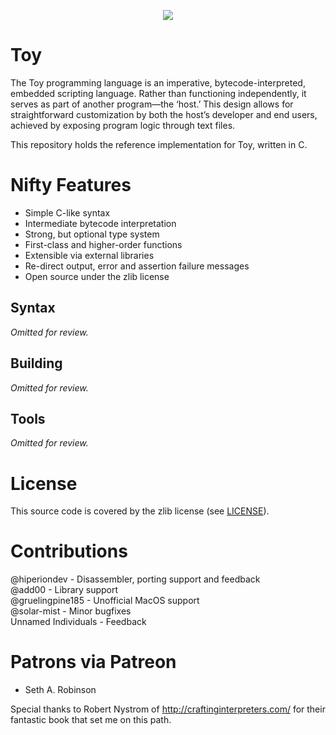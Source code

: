 <p align="center">
  <image src="toylogo.png" />
</p>

# Toy

The Toy programming language is an imperative, bytecode-interpreted, embedded scripting language. Rather than functioning independently, it serves as part of another program—the ‘host.’ This design allows for straightforward customization by both the host’s developer and end users, achieved by exposing program logic through text files.

This repository holds the reference implementation for Toy, written in C.

# Nifty Features

* Simple C-like syntax
* Intermediate bytecode interpretation
* Strong, but optional type system
* First-class and higher-order functions
* Extensible via external libraries
* Re-direct output, error and assertion failure messages
* Open source under the zlib license

## Syntax

*Omitted for review.*

## Building

*Omitted for review.*

## Tools

*Omitted for review.*

# License

This source code is covered by the zlib license (see [LICENSE](LICENSE)).

# Contributions

@hiperiondev - Disassembler, porting support and feedback  
@add00 - Library support  
@gruelingpine185 - Unofficial MacOS support  
@solar-mist - Minor bugfixes  
Unnamed Individuals - Feedback  

# Patrons via Patreon

* Seth A. Robinson

Special thanks to Robert Nystrom of http://craftinginterpreters.com/ for their fantastic book that set me on this path.
